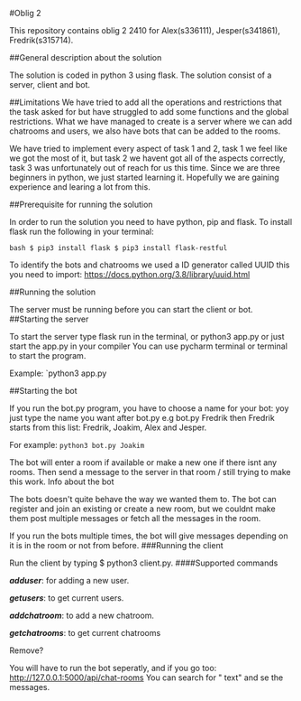 #Oblig 2

This repository contains oblig 2 2410 for Alex(s336111), Jesper(s341861), Fredrik(s315714).


##General description about the solution

The solution is coded in python 3 using flask. The solution consist of a server, client and bot.

##Limitations
We have tried to add all the operations and restrictions that the task asked for but have struggled to add some functions and the global restrictions. 
What we have managed to create is a server where we can add chatrooms and users, we also have bots that can be added to the rooms.

We have tried to implement every aspect of task 1 and 2, task 1 we feel like we got the most of it, but task 2 we havent got all of the aspects correctly, task 3 was unfortunately out of reach for us this time. 
Since we are three beginners in python, we just started learning it. Hopefully we are gaining experience and learing a lot from this.

##Prerequisite for running the solution

In order to run the solution you need to have python, pip and flask. To install flask run the following in your terminal:

``bash
$ pip3 install flask
$ pip3 install flask-restful
``

To identify the bots and chatrooms we used a ID generator called UUID this you need to import:
https://docs.python.org/3.8/library/uuid.html



##Running the solution

The server must be running before you can start the client or bot.
##Starting the server

To start the server type flask run in the terminal, or python3 app.py or just start the app.py in your compiler 
You can use pycharm terminal or terminal to start the program.

Example: `python3 app.py


##Starting the bot

If you run the bot.py program, you have to choose a name for your bot: yoy just type the name you want after bot.py e.g bot.py 
Fredrik then Fredrik starts from this list: Fredrik, Joakim, Alex and Jesper.

For example: `python3 bot.py Joakim`

The bot will enter a room if available or make a new one if there isnt any rooms. 
Then send a message to the server in that room / still trying to make this work.
Info about the bot

The bots doesn't quite behave the way we wanted them to. The bot can register and join an existing or create a new room, 
but we couldnt make them post multiple messages or fetch all the messages in the room.

If you run the bots multiple times, the bot will give messages depending on it is in the room or not from before.
###Running the client

Run the client by typing $ python3 client.py.
####Supported commands

***adduser***: for adding a new user.

***getusers***: to get current users.

***addchatroom***: to add a new chatroom.

***getchatrooms***: to get current chatrooms


Remove?

You will have to run the bot seperatly, and if you go too: http://127.0.0.1:5000/api/chat-rooms You can search for " text" and se the messages.